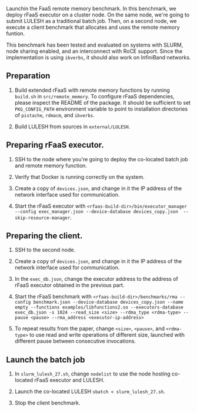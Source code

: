 
Launchin the FaaS remote memory benchmark. In this benchmark, we deploy rFaaS executor on a cluster node. On the same node, we're going to submit LULESH as a traditional batch job.
Then, on a second node, we execute a client benchmark that allocates and uses the remote memory funtion.

This benchmark has been tested and evaluated on systems with SLURM, node sharing enabled, and an interconnect with RoCE support.
Since the implementation is using `ibverbs`, it should also work on InfiniBand networks.

## Preparation

1. Build extended rFaaS with remote memory functions by running `build.sh` in `src/remote_memory`.
To configure rFaaS dependencies, please inspect the README of the package. It should be sufficient to set `PKG_CONFIG_PATH` environment variable to point to installation directories of `pistache`, `rdmacm`, and `ibverbs`.

2. Build LULESH from sources in `external/LULESH`.

## Preparing rFaaS executor.

1. SSH to the node where you're going to deploy the co-located batch job and remote memory function.

2. Verify that Docker is running correctly on the system.

3. Create a copy of `devices.json`, and change in it the IP address of the network interface used for communication.

4. Start the rFaaS executor with `<rfaas-build-dir>/bin/executor_manager --config exec_manager.json --device-database devices_copy.json  --skip-resource-manager`.

## Preparing the client.

1. SSH to the second node.

2. Create a copy of `devices.json`, and change in it the IP address of the network interface used for communication.

3. In the `exec_db.json`, change the executor address to the address of rFaaS executor obtained in the previous part.

4. Start the rFaaS benchmark with `<rfaas-build-dir>/benchmarks/rma --config benchmark.json --device-database devices_copy.json --name empty --functions examples/libfunctions2.so --executors-database exec_db.json -s 1024 --read_size <size> --rdma_type <rdma-type> --pause <pause> --rma_address <executor-ip-address>`

5. To repeat results from the paper, change `<size>`, `<pause>`, and `<rdma-type>` to use read and write operations of different size, launched with different pause between consecutive invocations.

## Launch the batch job

1. In `slurm_lulesh_27.sh`, change `nodelist` to use the node hosting co-located rFaaS executor and LULESH.

2. Launch the co-located LULESH `sbatch < slurm_lulesh_27.sh`.

3. Stop the client benchmark.


